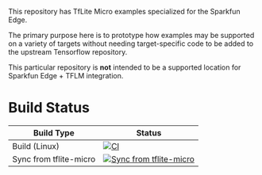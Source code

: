 This repository has TfLite Micro examples specialized for the Sparkfun Edge.

The primary purpose here is to prototype how examples may be supported on a
variety of targets without needing target-specific code to be added to the
upstream Tensorflow repository.

This particular repository is **not** intended to be a supported location for
Sparkfun Edge + TFLM integration.


# Build Status

|   Build Type  |  Status  |
| -----------   |  --------- |
| Build (Linux) | [![CI](https://github.com/advaitjain/tflite-micro-sparkfun-edge-examples/actions/workflows/ci.yml/badge.svg?event=schedule)](https://github.com/advaitjain/tflite-micro-sparkfun-edge-examples/actions/workflows/ci.yml)
| Sync from tflite-micro | [![Sync from tflite-micro](https://github.com/advaitjain/tflite-micro-sparkfun-edge-examples/actions/workflows/sync.yml/badge.svg)](https://github.com/advaitjain/tflite-micro-sparkfun-edge-examples/actions/workflows/sync.yml)

